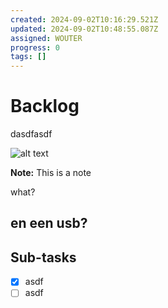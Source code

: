 ```yaml
---
created: 2024-09-02T10:16:29.521Z
updated: 2024-09-02T10:48:55.087Z
assigned: WOUTER
progress: 0
tags: []
---
```


# Backlog

dasdfasdf

![alt text](/Users/woutermooij/projects/test/kanban-vscode-test/.kanbn_boards/kanbn/.kanbn/tasks/image.png)

__Note:__ This is a note

what?





## en een usb?

## Sub-tasks

- [x] asdf
- [ ] asdf
